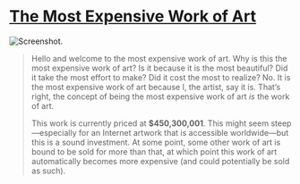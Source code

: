 # [The Most Expensive Work of Art](https://themostexpensiveworkofart.com/)

![Screenshot.](https://netplasticism.com/images/screenshot-1024x768-291.jpg)

> Hello and welcome to the most expensive work of art. Why is this the most expensive work of art?
Is it because it is the most beautiful? Did it take the most effort to make? Did it cost the most to realize?
No. It is the most expensive work of art because I, the artist, say it is.
That’s right, the concept of being the most expensive work of art *is* the work of art.
>
> This work is currently priced at **$450,300,001**.
This might seem steep—especially for an Internet artwork that is accessible worldwide—but this is a sound investment.
At some point, some other work of art is bound to be sold for more than that,
at which point this work of art automatically becomes more expensive (and could potentially be sold as such).
